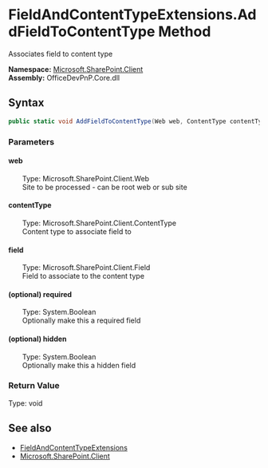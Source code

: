 # FieldAndContentTypeExtensions.AddFieldToContentType Method  
 Associates field to content type   

**Namespace:** [Microsoft.SharePoint.Client](Microsoft.SharePoint.Client.md)  
**Assembly:** OfficeDevPnP.Core.dll  
## Syntax
```C#
public static void AddFieldToContentType(Web web, ContentType contentType, Field field, Boolean required, Boolean hidden)
```
### Parameters
#### web  
&emsp;&emsp;Type: Microsoft.SharePoint.Client.Web  
&emsp;&emsp;Site to be processed - can be root web or sub site  

  

#### contentType  
&emsp;&emsp;Type: Microsoft.SharePoint.Client.ContentType  
&emsp;&emsp;Content type to associate field to  

  

#### field  
&emsp;&emsp;Type: Microsoft.SharePoint.Client.Field  
&emsp;&emsp;Field to associate to the content type  

  

#### (optional) required  
&emsp;&emsp;Type: System.Boolean  
&emsp;&emsp;Optionally make this a required field  

  

#### (optional) hidden  
&emsp;&emsp;Type: System.Boolean  
&emsp;&emsp;Optionally make this a hidden field  

  

### Return Value
Type: void  

## See also
- [FieldAndContentTypeExtensions](Microsoft.SharePoint.Client.FieldAndContentTypeExtensions.md) 
- [Microsoft.SharePoint.Client](Microsoft.SharePoint.Client.md) 
